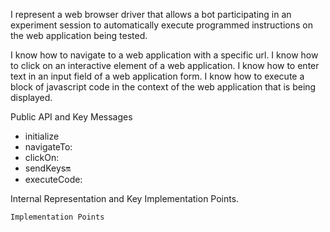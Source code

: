 I represent a web browser driver that allows a bot participating in an experiment session to automatically execute programmed instructions on the web application being tested.

I know how to navigate to a web application with a specific url.
I know how to click on an interactive element of a web application.
I know how to enter text in an input field of a web application form.
I know how to execute a block of javascript code in the context of the web application that is being displayed.


Public API and Key Messages

- initialize
- navigateTo:
- clickOn:
- sendKeys:on:
- executeCode:
 
Internal Representation and Key Implementation Points.


    Implementation Points